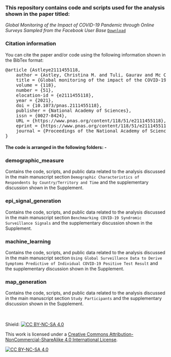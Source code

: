 ### This repository contains code and scripts used for the analysis shown in the paper titled:
_Global Monitoring of the Impact of COVID-19 Pandemic through Online Surveys Sampled
from the Facebook User Base_ [```Download```](https://www.pnas.org/doi/10.1073/pnas.2111455118)


### Citation information
You can cite the paper and/or code using the following information shown in the BibTex format: 
<pre>
@article {Astleye2111455118,
	author = {Astley, Christina M. and Tuli, Gaurav and Mc Cord, Kimberly A. and Cohn, Emily L. and Rader, Benjamin and Varrelman, Tanner J. and Chiu, Samantha L. and Deng, Xiaoyi and Stewart, Kathleen and Farag, Tamer H. and Barkume, Kristina M. and LaRocca, Sarah and Morris, Katherine A. and Kreuter, Frauke and Brownstein, John S.},
	title = {Global monitoring of the impact of the COVID-19 pandemic through online surveys sampled from the Facebook user base},
	volume = {118},
	number = {51},
	elocation-id = {e2111455118},
	year = {2021},
	doi = {10.1073/pnas.2111455118},
	publisher = {National Academy of Sciences},
	issn = {0027-8424},
	URL = {https://www.pnas.org/content/118/51/e2111455118},
	eprint = {https://www.pnas.org/content/118/51/e2111455118.full.pdf},
	journal = {Proceedings of the National Academy of Sciences}
}
</pre>

#### The code is arranged in the following folders: -

### demographic_measure
Contains the code, scripts, and public data related to the analysis discussed in the 
main manuscript section 
```Demographic Characteristics of Respondents by Country/Territory and Time```
and the supplementary discussion shown in the Supplement.

### epi_signal_generation
Contains the code, scripts, and public data related to the analysis discussed in the 
main manuscript section 
```Benchmarking COVID-19 Syndromic Surveillance Signals```
and the supplementary discussion shown in the Supplement.

### machine_learning
Contains the code, scripts, and public data related to the analysis discussed in the 
main manuscript section 
```Using Global Surveillance Data to Derive Symptoms Predictive of Individual COVID-19 Positive Test Result```
and the supplementary discussion shown in the Supplement.

### map_generation
Contains the code, scripts, and public data related to the analysis discussed in the 
main manuscript section 
```Study Participants```
and the supplementary discussion shown in the Supplement.

<br><br>
Shield: [![CC BY-NC-SA 4.0][cc-by-nc-sa-shield]][cc-by-nc-sa]

This work is licensed under a
[Creative Commons Attribution-NonCommercial-ShareAlike 4.0 International License][cc-by-nc-sa].

[![CC BY-NC-SA 4.0][cc-by-nc-sa-image]][cc-by-nc-sa]

[cc-by-nc-sa]: http://creativecommons.org/licenses/by-nc-sa/4.0/
[cc-by-nc-sa-image]: https://licensebuttons.net/l/by-nc-sa/4.0/88x31.png
[cc-by-nc-sa-shield]: https://img.shields.io/badge/License-CC%20BY--NC--SA%204.0-lightgrey.svg

